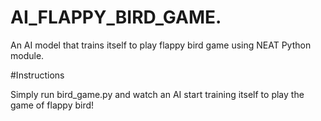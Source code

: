# AI_FLAPPY_BIRD_GAME.
An AI model that trains itself to play flappy bird game using NEAT Python module. 

#Instructions

Simply run bird_game.py and watch an AI start training itself to play the game of flappy bird!
